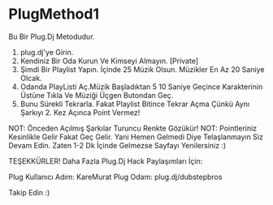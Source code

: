 # PlugMethod1
Bu Bir Plug.Dj Metodudur.

1. plug.dj'ye Girin.
2. Kendiniz Bir Oda Kurun Ve Kimseyi Almayın. [Private]
3. Şimdi Bir Playlist Yapın. İçinde 25 Müzik Olsun. Müzikler En Az 20 Saniye Olcak.
4. Odanda PlayListi Aç.Müzik Başladıktan 5 10 Saniye Geçince Karakterinin Üstüne Tıkla Ve Müziği Üçgen Butondan Geç.
5. Bunu Sürekli Tekrarla. Fakat Playlist Bitince Tekrar Açma Çünkü Aynı Şarkıyı 2. Kez Açınca Point Vermez!

NOT: Önceden Açılmış Şarkılar Turuncu Renkte Gözükür!
NOT: Pointleriniz Kesinlikle Gelir Fakat Geç Gelir. Yani Hemen Gelmedi Diye Telaşlanmayın Siz Devam Edin. 
Zaten 1-2 Dk İçinde Gelmezse Sayfayı Yenilersiniz :)

TEŞEKKÜRLER! Daha Fazla Plug.Dj Hack Paylaşımları İçin:

Plug Kullanıcı Adım: KareMurat
Plug Odam: plug.dj/dubstepbros


Takip Edin :)

